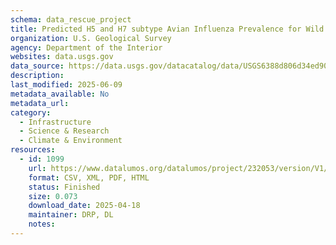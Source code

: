 ```yaml
---
schema: data_rescue_project 
title: Predicted H5 and H7 subtype Avian Influenza Prevalence for Wild Waterfowl Species Across the Continental United States
organization: U.S. Geological Survey
agency: Department of the Interior
websites: data.usgs.gov
data_source: https://data.usgs.gov/datacatalog/data/USGS6388d806d34ed907bf78e862
description: 
last_modified: 2025-06-09
metadata_available: No
metadata_url: 
category:
  - Infrastructure 
  - Science & Research 
  - Climate & Environment 
resources:
  - id: 1099
    url: https://www.datalumos.org/datalumos/project/232053/version/V1/view
    format: CSV, XML, PDF, HTML
    status: Finished
    size: 0.073
    download_date: 2025-04-18
    maintainer: DRP, DL
    notes: 
---
```

